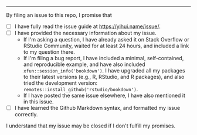 

<!--
Please keep the below portion in your issue. Your issue will be closed if any of the above boxes is not checked. In certain (rare) cases, you may be exempted if you give a brief explanation (e.g., you are only making a suggestion for improvement). Thanks!
-->

---

By filing an issue to this repo, I promise that

- [ ] I have fully read the issue guide at https://yihui.name/issue/.
- [ ] I have provided the necessary information about my issue.
    - If I'm asking a question, I have already asked it on Stack Overflow or RStudio Community, waited for at least 24 hours, and included a link to my question there.
    - If I'm filing a bug report, I have included a minimal, self-contained, and reproducible example, and have also included `xfun::session_info('bookdown')`. I have upgraded all my packages to their latest versions (e.g., R, RStudio, and R packages), and also tried the development version: `remotes::install_github('rstudio/bookdown')`.
    - If I have posted the same issue elsewhere, I have also mentioned it in this issue.
- [ ] I have learned the Github Markdown syntax, and formatted my issue correctly.

I understand that my issue may be closed if I don't fulfill my promises.
